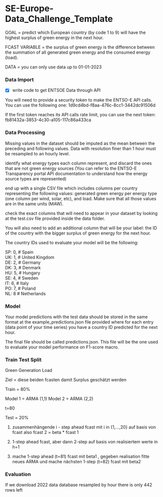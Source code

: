 # SE-Europe-Data_Challenge_Template

GOAL = predict which European country (by code 1 to 9) will have the highest surplus of green energy in the next hour.

FCAST VARIABLE = the surplus of green energy is the difference between the summation of all generated green energy and the consumed energy (load).

DATA = you can only use data up to 01-01-2023

### Data Import

- [x] write code to get ENTSOE Data through API

You will need to provide a security token to make the ENTSO-E API calls. You can use the following one:
1d9cd4bd-f8aa-476c-8cc1-3442dc91506d

If the first token reaches its API calls rate limit, you can use the next token:
fb81432a-3853-4c30-a105-117c86a433ca

### Data Processing

Missing values in the dataset should be imputed as the mean between the preceding and following values. Data with resolution finer than 1 hour must be resampled to an hourly level.

identify what energy types each column represent, and discard the ones that are not green energy sources (You can refer to the ENTSO-E Transparency portal API documentation to understand how the energy source types are represented)

end up with a single CSV file which includes columns per country representing the following values: generated green energy per energy type (one column per wind, solar, etc), and load. Make sure that all those values are in the same units (MAW).

check the exact columns that will need to appear in your dataset by looking at the test.csv file provided inside the data folder.

You will also need to add an additional column that will be your label: the ID of the country with the bigger surplus of green energy for the next hour.

The country IDs used to evaluate your model will be the following:

SP: 0, # Spain  
UK: 1, # United Kingdom  
DE: 2, # Germany  
DK: 3, # Denmark  
HU: 5, # Hungary  
SE: 4, # Sweden  
IT: 6, # Italy  
PO: 7, # Poland  
NL: 8  # Netherlands  

### Model

Your model predictions with the test data should be stored in the same format at the example_predictions.json file provided where for each entry (data point of your time series) you have a country ID predicted for the next hour. 

The final file should be called predictions.json. This file will be the one used to evaluate your model performance on F1-score macro.

### Train Test Split

Green Generation
Load

Ziel = diese beiden fcasten damit Surplus geschätzt werden

Train = 80%

Model 1 = ARMA (1,1)
Model 2 = ARMA (2,2)

t=80

Test = 20%

1) zusammenhängende i - step ahead fcast mit i in {1,...,20} auf basis von fcast also fcast 2 = beta * fcast 1
  
2) 1-step ahead fcast, aber dann 2-step auf basis von realisiertem werte in h=1
3) mache 1-step ahead (t=81) fcast mit beta1 , gegeben realisation fitte neues ARMA und mache nächsten 1-step (t=82) fcast mit beta2
   
### Evaluation
If we download 2022 data
database resampled by hour
there is only 442 rows left
